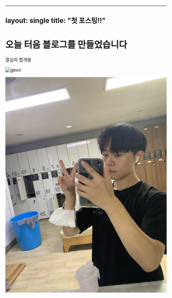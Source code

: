 ----
layout: single
title: "첫 포스팅!!"
----

# 오늘 터음 블로그를 만들었습니다
열심히 할게용



![geon](/Users/gimgeonhan/Desktop/github_blog/kimgeonhun.github.io/images/2023-05-01-first/geon.png)

![IMG_0735](../images/2023-05-01-first/IMG_0735.jpeg)
